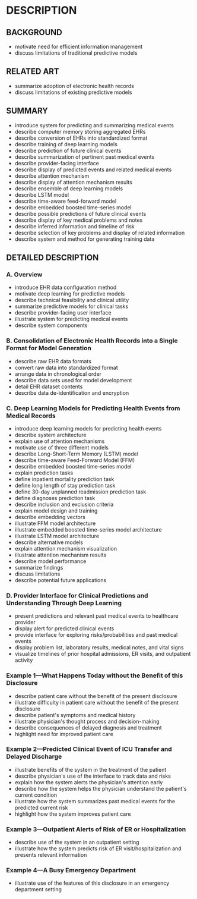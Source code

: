 # DESCRIPTION

## BACKGROUND

- motivate need for efficient information management
- discuss limitations of traditional predictive models

## RELATED ART

- summarize adoption of electronic health records
- discuss limitations of existing predictive models

## SUMMARY

- introduce system for predicting and summarizing medical events
- describe computer memory storing aggregated EHRs
- describe conversion of EHRs into standardized format
- describe training of deep learning models
- describe prediction of future clinical events
- describe summarization of pertinent past medical events
- describe provider-facing interface
- describe display of predicted events and related medical events
- describe attention mechanism
- describe display of attention mechanism results
- describe ensemble of deep learning models
- describe LSTM model
- describe time-aware feed-forward model
- describe embedded boosted time-series model
- describe possible predictions of future clinical events
- describe display of key medical problems and notes
- describe inferred information and timeline of risk
- describe selection of key problems and display of related information
- describe system and method for generating training data

## DETAILED DESCRIPTION

### A. Overview

- introduce EHR data configuration method
- motivate deep learning for predictive models
- describe technical feasibility and clinical utility
- summarize predictive models for clinical tasks
- describe provider-facing user interface
- illustrate system for predicting medical events
- describe system components

### B. Consolidation of Electronic Health Records into a Single Format for Model Generation

- describe raw EHR data formats
- convert raw data into standardized format
- arrange data in chronological order
- describe data sets used for model development
- detail EHR dataset contents
- describe data de-identification and encryption

### C. Deep Learning Models for Predicting Health Events from Medical Records

- introduce deep learning models for predicting health events
- describe system architecture
- explain use of attention mechanisms
- motivate use of three different models
- describe Long-Short-Term Memory (LSTM) model
- describe time-aware Feed-Forward Model (FFM)
- describe embedded boosted time-series model
- explain prediction tasks
- define inpatient mortality prediction task
- define long length of stay prediction task
- define 30-day unplanned readmission prediction task
- define diagnoses prediction task
- describe inclusion and exclusion criteria
- explain model design and training
- describe embedding vectors
- illustrate FFM model architecture
- illustrate embedded boosted time-series model architecture
- illustrate LSTM model architecture
- describe alternative models
- explain attention mechanism visualization
- illustrate attention mechanism results
- describe model performance
- summarize findings
- discuss limitations
- describe potential future applications

### D. Provider Interface for Clinical Predictions and Understanding Through Deep Learning

- present predictions and relevant past medical events to healthcare provider
- display alert for predicted clinical events
- provide interface for exploring risks/probabilities and past medical events
- display problem list, laboratory results, medical notes, and vital signs
- visualize timelines of prior hospital admissions, ER visits, and outpatient activity

### Example 1—What Happens Today without the Benefit of this Disclosure

- describe patient care without the benefit of the present disclosure
- illustrate difficulty in patient care without the benefit of the present disclosure
- describe patient's symptoms and medical history
- illustrate physician's thought process and decision-making
- describe consequences of delayed diagnosis and treatment
- highlight need for improved patient care

### Example 2—Predicted Clinical Event of ICU Transfer and Delayed Discharge

- illustrate benefits of the system in the treatment of the patient
- describe physician's use of the interface to track data and risks
- explain how the system alerts the physician's attention early
- describe how the system helps the physician understand the patient's current condition
- illustrate how the system summarizes past medical events for the predicted current risk
- highlight how the system improves patient care

### Example 3—Outpatient Alerts of Risk of ER or Hospitalization

- describe use of the system in an outpatient setting
- illustrate how the system predicts risk of ER visit/hospitalization and presents relevant information

### Example 4—A Busy Emergency Department

- illustrate use of the features of this disclosure in an emergency department setting

